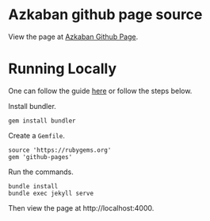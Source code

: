 Azkaban github page source
========

View the page at [Azkaban Github Page](http://azkaban.github.io/azkaban).

Running Locally
========

One can follow the guide [here](https://help.github.com/articles/using-jekyll-with-pages/) or follow the steps below.

Install bundler.

	gem install bundler

Create a `Gemfile`.

	source 'https://rubygems.org'
	gem 'github-pages'

Run the commands.

	bundle install
	bundle exec jekyll serve

Then view the page at http://localhost:4000.